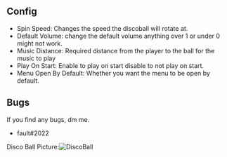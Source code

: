 ## Config
- Spin Speed: Changes the speed the discoball will rotate at.
- Default Volume: change the default volume anything over 1 or under 0 might not work.
- Music Distance: Required distance from the player to the ball for the music to play
- Play On Start: Enable to play on start disable to not play on start.
- Menu Open By Default: Whether you want the menu to be open by default.


## Bugs

If you find any bugs, dm me. 
- fault#2022

Disco Ball Picture:![DiscoBall](https://user-images.githubusercontent.com/103238785/190529843-89c01013-e609-40da-b82c-57302eb5c712.png)

